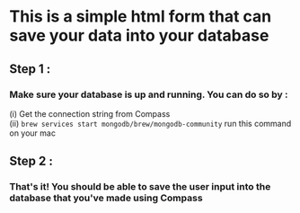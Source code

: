 # This is a simple html form that can save your data into your database

## Step 1 : 

### Make sure your database is up and running. You can do so by : 
(i) Get the connection string from Compass <br />
(ii) `brew services start mongodb/brew/mongodb-community` run this command on your mac <br />

## Step 2 : 

### That's it! You should be able to save the user input into the database that you've made using Compass
